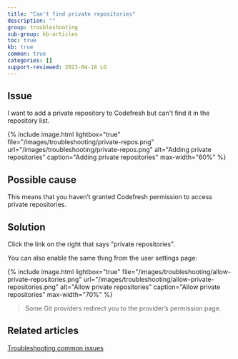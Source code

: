 ```yaml
---
title: "Can't find private repositories"
description: ""
group: troubleshooting
sub-group: kb-articles
toc: true
kb: true
common: true
categories: []
support-reviewed: 2023-04-18 LG
---
```

## Issue
I want to add a private repository to Codefresh but can't find it in the repository list.

{% include 
image.html 
lightbox="true" 
file="/images/troubleshooting/private-repos.png" 
url="/images/troubleshooting/private-repos.png"
alt="Adding private repositories" 
caption="Adding private repositories" 
max-width="60%"
%}

## Possible cause
This means that you haven’t granted Codefresh permission to access private repositories.

## Solution
Click the link on the right that says "private repositories".

You can also enable the same thing from the user settings page:

{% include 
image.html 
lightbox="true" 
file="/images/troubleshooting/allow-private-repositories.png" 
url="/images/troubleshooting/allow-private-repositories.png"
alt="Allow private repositories" 
caption="Allow private repositories" 
max-width="70%"
%}


> Some Git providers redirect you to the provider’s permission page.

## Related articles
[Troubleshooting common issues]({{site.baseurl}}/docs/troubleshooting/common-issues)
